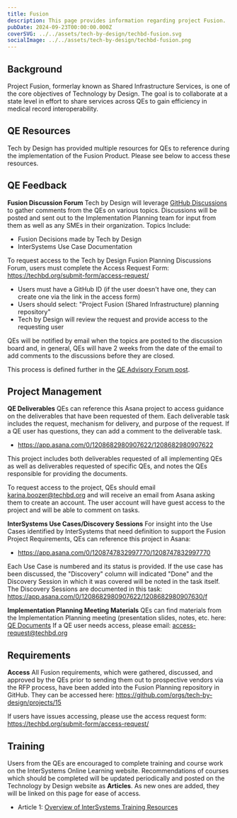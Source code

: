 ```yaml
---
title: Fusion
description: This page provides information regarding project Fusion.
pubDate: 2024-09-23T00:00:00.000Z
coverSVG: ../../assets/tech-by-design/techbd-fusion.svg
socialImage: ../../assets/tech-by-design/techbd-fusion.png
---
```


## Background

Project Fusion, formerlay known as Shared Infrastructure Services, is one of the core objectives of Technology by Design. The goal is to collaborate at a state level in effort to share services across QEs to gain efficiency in medical record interoperability.

## QE Resources
Tech by Design has provided multiple resources for QEs to reference during the implementation of the Fusion Product. Please see below to access these resources. 

## QE Feedback

**Fusion Discussion Forum**
Tech by Design will leverage [GitHub Discussions](https://github.com/tech-by-design/fusion-planning/discussions) to gather comments from the QEs on various topics. Discussions will be posted and sent out to the Implementation Planning team for input from them as well as any SMEs in their organization. Topics Include:

- Fusion Decisions made by Tech by Design
- InterSystems Use Case Documentation

To request access to the Tech by Design Fusion Planning Discussions Forum, users must complete the Access Request Form: https://techbd.org/submit-form/access-request/ 
- Users must have a GitHub ID (if the user doesn't have one, they can create one via the link in the access form)
- Users should select:  "Project Fusion (Shared Infrastructure) planning repository"
- Tech by Design will review the request and provide access to the requesting user

QEs will be notified by email when the topics are posted to the discussion board and, in general, QEs will have 2 weeks from the date of the email to add comments to the discussions before they are closed.

This process is defined further in the [QE Advisory Forum post](/blog/2024-11-18-qe-advisory-forum).

## Project Management

**QE Deliverables**
QEs can reference this Asana project to access guidance on the deliverables that have been requested of them. Each deliverable task includes the request, mechanism for delivery, and purpose of the request. If a QE user has questions, they can add a comment to the deliverable task.
- https://app.asana.com/0/1208682980907622/1208682980907622

This project includes both deliverables requested of all implementing QEs as well as deliverables requested of specific QEs, and notes the QEs responsible for providing the documents.

To request access to the project, QEs should email karina.boozer@techbd.org and will receive an email from Asana asking them to create an account. The user account will have guest access to the project and will be able to comment on tasks.

**InterSystems Use Cases/Discovery Sessions**
For insight into the Use Cases identified by InterSystems that need definition to support the Fusion Project Requirements, QEs can reference this project in Asana:
- https://app.asana.com/0/1208747832997770/1208747832997770

Each Use Case is numbered and its status is provided. If the use case has been discussed, the "Discovery" column will indicated "Done" and the Discovery Session in which it was covered will be noted in the task itself. The Discovery Sessions are documented in this task: https://app.asana.com/0/1208682980907622/1208682980907630/f

**Implementation Planning Meeting Materials**
QEs can find materials from the Implementation Planning meeting (presentation slides, notes, etc. here: [QE Documents](https://technologybydesigninc.sharepoint.com/:f:/r/sites/TechbyDesignVendorSite/Shared%20Documents/QE%20Documents?csf=1&web=1&e=SJkUNO)
If a QE user needs access, please email: access-request@techbd.org

## Requirements
**Access**
All Fusion requirements, which were gathered, discussed, and approved by the QEs prior to sending them out to prospective vendors via the RFP process, have been added into the Fusion Planning repository in GitHub. They can be accessed here: https://github.com/orgs/tech-by-design/projects/15

If users have issues accessing, please use the access request form: https://techbd.org/submit-form/access-request/ 

## Training
Users from the QEs are encouraged to complete training and course work on the InterSystems Online Learning website. Recommendations of courses which should be completed will be updated periodically and posted on the Technology by Design website as **Articles**. As new ones are added, they will be linked on this page for ease of access. 

- Article 1: [Overview of InterSystems Training Resources](https://techbd.org/blog/2024-11-26-intersystems-training-resources/)

